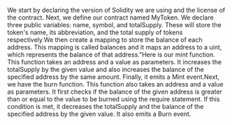 We start by declaring the version of Solidity we are using and the license of the contract.
Next, we define our contract named MyToken. We declare three public variables: name, symbol, and totalSupply. 
These will store the token's name, its abbreviation, and the total supply of tokens respectively.We then create a mapping to store the balance of each address. 
This mapping is called balances and it maps an address to a uint, which represents the balance of that address."Here is our mint function. 
This function takes an address and a value as parameters. It increases the totalSupply by the given value and also increases the balance of the specified address by the same amount. 
Finally, it emits a Mint event.Next, we have the burn function. This function also takes an address and a value as parameters.
It first checks if the balance of the given address is greater than or equal to the value to be burned using the require statement. 
If this condition is met, it decreases the totalSupply and the balance of the specified address by the given value. It also emits a Burn event.
